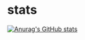 # stats
[![Anurag's GitHub stats](https://github-readme-stats.vercel.app/api?username=pAulseperformance)](https://github.com/anuraghazra/github-readme-stats)
